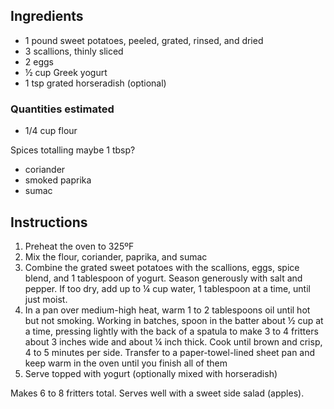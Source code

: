 ## Ingredients ##

* 1 pound sweet potatoes, peeled, grated, rinsed, and dried
* 3 scallions, thinly sliced
* 2 eggs
* ½ cup Greek yogurt
* 1 tsp grated horseradish (optional)

### Quantities estimated ###

* 1/4 cup flour

Spices totalling maybe 1 tbsp?

* coriander
* smoked paprika
* sumac

## Instructions ##

1. Preheat the oven to 325ºF
2. Mix the flour, coriander, paprika, and sumac
3. Combine the grated sweet potatoes with the scallions, eggs, spice
   blend, and 1 tablespoon of yogurt. Season generously with salt and pepper. If
   too dry, add up to ¼ cup water, 1 tablespoon at a time, until just moist.
4. In a pan over medium-high heat, warm 1 to 2 tablespoons oil until hot but not
   smoking. Working in batches, spoon in the batter about ½ cup at a time,
   pressing lightly with the back of a spatula to make 3 to 4 fritters about 3
   inches wide and about ¼ inch thick. Cook until brown and crisp, 4 to 5
   minutes per side. Transfer to a paper-towel-lined sheet pan and keep warm in
   the oven until you finish all of them
5. Serve topped with yogurt (optionally mixed with horseradish)

Makes 6 to 8 fritters total. Serves well with a sweet side salad (apples).
